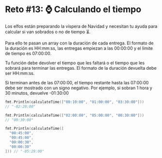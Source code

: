 # Reto #13: ⌚️ Calculando el tiempo

Los elfos están preparando la víspera de Navidad y necesitan tu ayuda para calcular si van sobrados o no de tiempo ⏳.

Para ello te pasan un array con la duración de cada entrega. El formato de la duración es HH:mm:ss, las entregas empiezan a las 00:00:00 y el límite de tiempo es 07:00:00.

Tu función debe devolver el tiempo que les faltará o el tiempo que les sobrará para terminar las entregas. El formato de la duración devuelta debe ser HH:mm:ss.

Si terminan antes de las 07:00:00, el tiempo restante hasta las 07:00:00 debe ser mostrado con un signo negativo. Por ejemplo, si sobran 1 hora y 30 minutos, devuelve -01:30:00
```go
fmt.Println(calculateTime(["00:10:00", "01:00:00", "03:30:00"]))
// "-02:20:00"

fmt.Println(calculateTime(["02:00:00", "05:00:00", "00:30:00"]))
// "00:30:00"

fmt.Println(calculateTime([
  "00:45:00",
  "00:45:00",
  "00:00:30",
  "00:00:30"
])) // "-05:29:00"
```